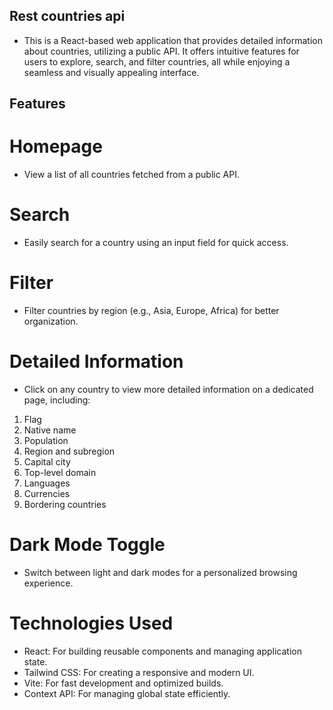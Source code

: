 ## Rest countries api

- This is a React-based web application that provides detailed information about countries, utilizing a public API. It offers intuitive features for users to explore, search, and filter countries, all while enjoying a seamless and visually appealing interface.

## Features

# Homepage
- View a list of all countries fetched from a public API.

# Search
- Easily search for a country using an input field for quick access.

# Filter
- Filter countries by region (e.g., Asia, Europe, Africa) for better organization.

# Detailed Information
- Click on any country to view more detailed information on a dedicated page, including:

1. Flag
2. Native name
3. Population
4. Region and subregion
5. Capital city
6. Top-level domain
7. Languages
8. Currencies
9. Bordering countries

# Dark Mode Toggle
- Switch between light and dark modes for a personalized browsing experience.

# Technologies Used
- React: For building reusable components and managing application state.
- Tailwind CSS: For creating a responsive and modern UI.
- Vite: For fast development and optimized builds.
- Context API: For managing global state efficiently.


